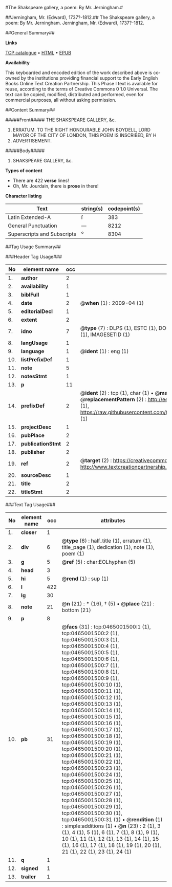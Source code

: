 #The Shakspeare gallery, a poem: By Mr. Jerningham.#

##Jerningham, Mr. (Edward), 1737?-1812.##
The Shakspeare gallery, a poem: By Mr. Jerningham.
Jerningham, Mr. (Edward), 1737?-1812.

##General Summary##

**Links**

[TCP catalogue](http://www.ota.ox.ac.uk/tcp/)  • 
[HTML](http://tei.it.ox.ac.uk/tcp/Texts-HTML/free/004/004778007.html)  • 
[EPUB](http://tei.it.ox.ac.uk/tcp/Texts-EPUB/free/004/004778007.epub)

**Availability**

This keyboarded and encoded edition of the
	       work described above is co-owned by the institutions
	       providing financial support to the Early English Books
	       Online Text Creation Partnership. This Phase I text is
	       available for reuse, according to the terms of Creative
	       Commons 0 1.0 Universal. The text can be copied,
	       modified, distributed and performed, even for
	       commercial purposes, all without asking permission.


##Content Summary##

#####Front#####
THE SHAKSPEARE GALLERY, &c.
1. ERRATUM.
TO THE RIGHT HONOURABLE JOHN BOYDELL, LORD MAYOR OF THE CITY OF LONDON, THIS POEM IS INSCRIBED, BY H
1. ADVERTISEMENT.

#####Body#####

1. SHAKSPEARE GALLERY, &c.

**Types of content**

  * There are 422 **verse** lines!
  * Oh, Mr. Jourdain, there is **prose** in there!

**Character listing**


|Text|string(s)|codepoint(s)|
|---|---|---|
|Latin Extended-A|ſ|383|
|General Punctuation|—|8212|
|Superscripts             and Subscripts|⁰|8304|

##Tag Usage Summary##

###Header Tag Usage###

|No|element name|occ|attributes|
|---|---|---|---|
|1.|__author__|2||
|2.|__availability__|1||
|3.|__biblFull__|1||
|4.|__date__|2| @__when__ (1) : 2009-04 (1)|
|5.|__editorialDecl__|1||
|6.|__extent__|2||
|7.|__idno__|7| @__type__ (7) : DLPS (1), ESTC (1), DOCNO (1), TCP (1), GALEDOCNO (1), CONTENTSET (1), IMAGESETID (1)|
|8.|__langUsage__|1||
|9.|__language__|1| @__ident__ (1) : eng (1)|
|10.|__listPrefixDef__|1||
|11.|__note__|5||
|12.|__notesStmt__|1||
|13.|__p__|11||
|14.|__prefixDef__|2| @__ident__ (2) : tcp (1), char (1)  •  @__matchPattern__ (2) : ([0-9\-]+):([0-9IVX]+) (1), (.+) (1)  •  @__replacementPattern__ (2) : http://eebo.chadwyck.com/downloadtiff?vid=$1&page=$2 (1), https://raw.githubusercontent.com/textcreationpartnership/Texts/master/tcpchars.xml#$1 (1)|
|15.|__projectDesc__|1||
|16.|__pubPlace__|2||
|17.|__publicationStmt__|2||
|18.|__publisher__|2||
|19.|__ref__|2| @__target__ (2) : https://creativecommons.org/publicdomain/zero/1.0/ (1), http://www.textcreationpartnership.org/docs/. (1)|
|20.|__sourceDesc__|1||
|21.|__title__|2||
|22.|__titleStmt__|2||


###Text Tag Usage###

|No|element name|occ|attributes|
|---|---|---|---|
|1.|__closer__|1||
|2.|__div__|6| @__type__ (6) : half_title (1), erratum (1), title_page (1), dedication (1), note (1), poem (1)|
|3.|__g__|5| @__ref__ (5) : char:EOLhyphen (5)|
|4.|__head__|3||
|5.|__hi__|5| @__rend__ (1) : sup (1)|
|6.|__l__|422||
|7.|__lg__|30||
|8.|__note__|21| @__n__ (21) : * (16), † (5)  •  @__place__ (21) : bottom (21)|
|9.|__p__|8||
|10.|__pb__|31| @__facs__ (31) : tcp:0465001500:1 (1), tcp:0465001500:2 (1), tcp:0465001500:3 (1), tcp:0465001500:4 (1), tcp:0465001500:5 (1), tcp:0465001500:6 (1), tcp:0465001500:7 (1), tcp:0465001500:8 (1), tcp:0465001500:9 (1), tcp:0465001500:10 (1), tcp:0465001500:11 (1), tcp:0465001500:12 (1), tcp:0465001500:13 (1), tcp:0465001500:14 (1), tcp:0465001500:15 (1), tcp:0465001500:16 (1), tcp:0465001500:17 (1), tcp:0465001500:18 (1), tcp:0465001500:19 (1), tcp:0465001500:20 (1), tcp:0465001500:21 (1), tcp:0465001500:22 (1), tcp:0465001500:23 (1), tcp:0465001500:24 (1), tcp:0465001500:25 (1), tcp:0465001500:26 (1), tcp:0465001500:27 (1), tcp:0465001500:28 (1), tcp:0465001500:29 (1), tcp:0465001500:30 (1), tcp:0465001500:31 (1)  •  @__rendition__ (1) : simple:additions (1)  •  @__n__ (23) : 2 (1), 3 (1), 4 (1), 5 (1), 6 (1), 7 (1), 8 (1), 9 (1), 10 (1), 11 (1), 12 (1), 13 (1), 14 (1), 15 (1), 16 (1), 17 (1), 18 (1), 19 (1), 20 (1), 21 (1), 22 (1), 23 (1), 24 (1)|
|11.|__q__|1||
|12.|__signed__|1||
|13.|__trailer__|1||
